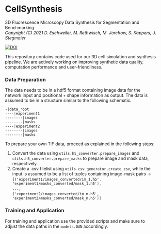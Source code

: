 # CellSynthesis
3D Fluorescence Microscopy Data Synthesis for Segmentation and Benchmarking\
*Copyright (C) 2021 D. Eschweiler, M. Rethwisch, M. Jarchow, S. Koppers, J. Stegmaier*

[![DOI](https://zenodo.org/badge/384055323.svg)](https://zenodo.org/badge/latestdoi/384055323)

This repository contains code used for our 3D cell simulation and synthesis pipeline. We are actively working on improving synthetic data quality, computation performance and user-friendliness.


### Data Preparation
The data needs to be in a hdf5 format containing image data for the network input and positional + shape information as output.
The data is assumed to be in a structure similar to the following schematic.

`-|data_root`<br>
`----|experiment1`<br>
`--------|images`<br>
`--------|masks`<br>
`----|experiment2`<br>
`--------|images`<br>
`--------|masks`<br>

To prepare your own TIF data, proceed as explained in the following steps:
1. Convert the data using `utils.h5_converter.prepare_images` and `utils.h5_converter.prepare_masks` to prepare image and mask data, respectively.
2. Create a .csv filelist using `utils.csv_generator.create_csv`, while the input is assumed to be a list of tuples containing image-mask pairs -> <br>
`[('experiment1/images_converted/im_1.h5', 'experiment1/masks_converted/mask_1.h5'),`<br>
  `...,`<br>
  `('experiment2/images_converted/im_n.h5', 'experiment2/masks_converted/mask_n.h5')]`<br>
  
  
### Training and Application
For training and application use the provided scripts and make sure to adjust the data paths in the `models.GAN` accordingly.
